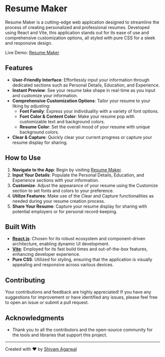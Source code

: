 # Resume Maker

Resume Maker is a cutting-edge web application designed to streamline the process of creating personalized and professional resumes. Developed using React and Vite, this application stands out for its ease of use and comprehensive customization options, all styled with pure CSS for a sleek and responsive design.

Live Demo: [Resume Maker](https://resume-maker-kaa79hvbq-godlearningtocodes-projects.vercel.app/)

## Features

- **User-Friendly Interface**: Effortlessly input your information through dedicated sections such as Personal Details, Education, and Experience.
- **Instant Preview**: See your resume take shape in real-time as you input and customize your information.
- **Comprehensive Customization Options**: Tailor your resume to your liking by adjusting:
  - **Font Family**: Express your individuality with a variety of font options.
  - **Font Color & Content Color**: Make your resume pop with customizable text and background colors.
  - **Resume Color**: Set the overall mood of your resume with unique background colors.
- **Clear & Capture**: Quickly clear your current progress or capture your resume display for sharing.

## How to Use

1. **Navigate to the App**: Begin by visiting [Resume Maker](https://resume-maker-kaa79hvbq-godlearningtocodes-projects.vercel.app/).
2. **Input Your Details**: Populate the Personal Details, Education, and Experience sections with your information.
3. **Customize**: Adjust the appearance of your resume using the Customize section to set fonts and colors to your preference.
4. **Utilize Features**: Make use of the Clear and Capture functionalities as needed during your resume creation process.
5. **Share Your Resume**: Capture your resume display for sharing with potential employers or for personal record-keeping.

## Built With

- **[React.js](https://reactjs.org/)**: Chosen for its robust ecosystem and component-driven architecture, enabling dynamic UI development.
- **[Vite](https://vitejs.dev/)**: Employed for its fast build times and out-of-the-box features, enhancing developer experience.
- **Pure CSS**: Utilized for styling, ensuring that the application is visually appealing and responsive across various devices.

## Contributing

Your contributions and feedback are highly appreciated! If you have any suggestions for improvement or have identified any issues, please feel free to open an issue or submit a pull request.

## Acknowledgments

- Thank you to all the contributors and the open-source community for the tools and libraries that support this project.

---

Created with ❤️ by [Shivam Agarwal](https://github.com/Godlearningtocode)
